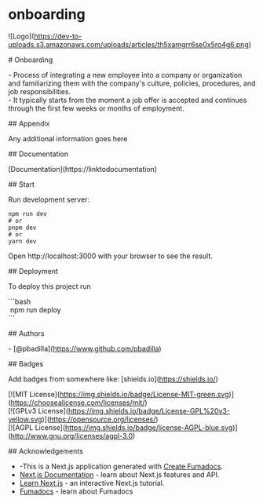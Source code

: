 # onboarding

!\[Logo\](https://dev-to-uploads.s3.amazonaws.com/uploads/articles/th5xamgrr6se0x5ro4g6.png)

\# Onboarding

\- Process of integrating a new employee into a company or organization and familiarizing them with the company's culture, policies, procedures, and job responsibilities.  
\- It typically starts from the moment a job offer is accepted and continues through the first few weeks or months of employment.

\## Appendix

Any additional information goes here

\## Documentation

\[Documentation\](https://linktodocumentation)

\## Start

Run development server:

```
npm run dev
# or
pnpm dev
# or
yarn dev
```

Open http://localhost:3000 with your browser to see the result.

\## Deployment

To deploy this project run

\`\`\`bash  
 npm run deploy  
\`\`\`

\## Authors

\- \[@pbadilla\](https://www.github.com/pbadilla)

\## Badges

Add badges from somewhere like: \[shields.io\](https://shields.io/)

\[!\[MIT License\](https://img.shields.io/badge/License-MIT-green.svg)](https://choosealicense.com/licenses/mit/)  
\[!\[GPLv3 License\](https://img.shields.io/badge/License-GPL%20v3-yellow.svg)](https://opensource.org/licenses/)  
\[!\[AGPL License\](https://img.shields.io/badge/license-AGPL-blue.svg)](http://www.gnu.org/licenses/agpl-3.0)

\## Acknowledgements

- \-This is a Next.js application generated with [Create Fumadocs](https://github.com/fuma-nama/fumadocs).
- [Next.js Documentation](https://nextjs.org/docs) - learn about Next.js features and API.
- [Learn Next.js](https://nextjs.org/learn) - an interactive Next.js tutorial.
- [Fumadocs](https://fumadocs.vercel.app) - learn about Fumadocs
